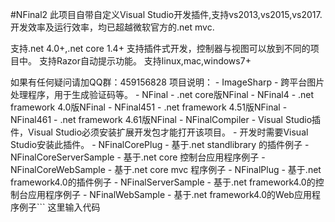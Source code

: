 #NFinal2
此项目自带自定义Visual Studio开发插件,支持vs2013,vs2015,vs2017.
开发效率及运行效率，均已超越微软官方的.net mvc.

支持.net 4.0+,.net core 1.4+
支持插件式开发，控制器与视图可以放到不同的项目中。
支持Razor自动提示功能。
支持linux,mac,windows7+

如果有任何疑问请加QQ群：459156828
项目说明：
	- ImageSharp
		- 跨平台图片处理程序，用于生成验证码等。
	- NFinal 
		- .net core版NFinal
	- NFinal4 
		- .net framework 4.0版NFinal
	- NFinal451
		- .net framework 4.51版NFinal
	- NFinal461
		- .net framework 4.61版NFinal
	- NFinalCompiler
		- Visual Studio插件，Visual Studio必须安装扩展开发包才能打开该项目。
		- 开发时需要Visual Studio安装此插件。
	- NFinalCorePlug
		- 基于.net standlibrary 的插件例子
	- NFinalCoreServerSample
		- 基于.net core 控制台应用程序例子
	- NFinalCoreWebSample
		- 基于.net core mvc 程序例子
	- NFinalPlug
		- 基于.net framework4.0的插件例子
	- NFinalServerSample
		- 基于.net framework4.0的控制台应用程序例子
	- NFinalWebSample
		- 基于.net framework4.0的Web应用程序例子```
这里输入代码
```